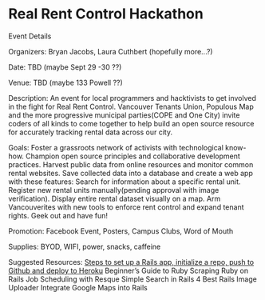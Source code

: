 <h1>Real Rent Control Hackathon</h1>

Event Details

Organizers: 
Bryan Jacobs, Laura Cuthbert (hopefully more...?)

Date: 
TBD (maybe Sept 29 -30 ??)

Venue: 
TBD (maybe 133 Powell ??)

Description: 
An event for local programmers and hacktivists to get involved in the fight for Real Rent Control. Vancouver Tenants Union, Populous Map and the more progressive municipal parties(COPE and One City) invite coders of all kinds to come together to help build an open source resource for accurately tracking rental data across our city.

Goals:
Foster a grassroots network of activists with technological know-how.
Champion open source principles and collaborative development practices.
Harvest public data from online resources and monitor common rental websites.
Save collected data into a database and create a web app with these features:
Search for information about a specific rental unit.
Register new rental units manually(pending approval with image verification).
Display entire rental dataset visually on a map.
Arm Vancouverites with new tools to enforce rent control and expand tenant rights.
Geek out and have fun!

Promotion:
	Facebook Event, Posters, Campus Clubs, Word of Mouth

Supplies:
	BYOD, WIFI, power, snacks, caffeine

Suggested Resources:
	<a href='#'>Steps to set up a Rails app, initialize a repo, push to Github and deploy to Heroku</a>
	Beginner’s Guide to Ruby Scraping
	Ruby on Rails Job Scheduling with Resque
	Simple Search in Rails 4
	Best Rails Image Uploader
	Integrate Google Maps into Rails



